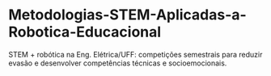 # Metodologias-STEM-Aplicadas-a-Robotica-Educacional
STEM + robótica na Eng. Elétrica/UFF: competições semestrais para reduzir evasão e desenvolver competências técnicas e socioemocionais.
